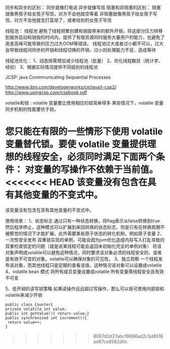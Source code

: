 同步和异步的区别： 
  同步就像打电话 异步就像写信
阻塞和非阻塞的区别：
  阻塞就像男孩子给女孩子写信，对方不会他就空等着
  非阻塞就像男孩子给女孩子写信，对方不会他就去打篮球了，或者给别的女孩子写信

线程池：
线程池
避免了线程频繁创建和销毁带来的额外开销，将这部分压力转移到服务启动和销毁的时间内，提供了有限资源同时服务大量用户的能力，也避免了突发高峰可能导致的压力过大OOM等错误。
线程池过大或者过小都不可以，过大会导致线程间同步的开销和线程切换的开销，过小则处理能力不足、造成等待

线程池优化： 1、动态按需增加减少线程池（批量）
2、优化线程数目（统计学、经验） 3、根据实际情况提供不同级别的线程池


JCSP:
java Conmmunicating Sequential Processes 

http://www.ibm.com/developerworks/cn/java/j-csp2/
http://www.usingcsp.com/cspbook.pdf


volatile和锁 :
volatile 变量要比使用相应的锁简单得多
某些情况下，volatile 变量同步机制的性能要优于锁。

您只能在有限的一些情形下使用 volatile 变量替代锁。要使 volatile
变量提供理想的线程安全，必须同时满足下面两个条件：
对变量的写操作不依赖于当前值。
<<<<<<< HEAD
该变量没有包含在具有其他变量的不变式中。 
=======
该变量没有包含在具有其他变量的不变式中。

使用场景：
1、状态标志
通过只有一种状态转换，将flag表示从false转换到true
然后程序停止，这种模式可以扩展到来回转换的状态标志，但是只有在转换周期不被察觉的情况下才能扩展，此外需要某些原子状态的转化机制，例如原子变量
2、一次性安全发布
双重锁实现的单例，可能会因为jvm优化造成内存写入打乱导致的双重检查锁定的问题（就是说某线程可能会返回未初始化完全的单例对象）
将该对象声明成volatile可以避免这种情况，同时要求该对象必须的线程安全的、或者是有效不可变的对象。volatile可以确保对象的可见性。
3、独立观察
一个线程发布该对象，而其他线程只是定期的查看该值，这种情况该对象可以设置成volatile
4、volatile bean 模式
将所有成员变量设置成volatile 所有变量需线程安全且有效不可变

5、低开销的读写锁策略
如果读操作远远超过写操作，那么可以皆可使用内部锁和volatile来减少开销
```
public class Counter{
private volatile int value;
public int getValue(){ return value;}
public synchronized int increment(){
 return value++;
}
```













>>>>>>> 8087d2d27abc19696ad2c5d8516ae87ce8582d0c

